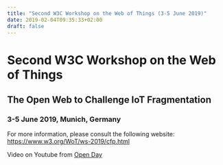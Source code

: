 ```yaml
---
title: "Second W3C Workshop on the Web of Things (3-5 June 2019)"
date: 2019-02-04T09:35:33+02:00
draft: false
---
```


# Second W3C Workshop on the Web of Things
## The Open Web to Challenge IoT Fragmentation
### 3-5 June 2019, Munich, Germany

For more information, please consult the following website:
https://www.w3.org/WoT/ws-2019/cfp.html

Video on Youtube from [Open Day](https://www.youtube.com/watch?v=5k4JufTE9MQ)